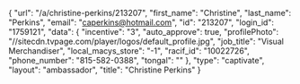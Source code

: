 {
    "url": "\/a\/christine-perkins\/213207",
    "first_name": "Christine",
    "last_name": "Perkins",
    "email": "caperkins@hotmail.com",
    "id": "213207",
    "login_id": "1759121",
    "data": {
        "incentive": "3",
        "auto_approve": true,
        "profilePhoto": "\/\/sitecdn.tvpage.com\/player\/logos\/default_profile.jpg",
        "job_title": "Visual Merchandiser",
        "local_macys_store": "-1",
        "racif_id": "10022726",
        "phone_number": "815-582-0388",
        "tongal": ""
    },
    "type": "captivate",
    "layout": "ambassador",
    "title": "Christine Perkins"
}